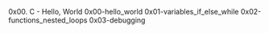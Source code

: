 0x00. C - Hello, World
0x00-hello_world  0x01-variables_if_else_while  0x02-functions_nested_loops  0x03-debugging
